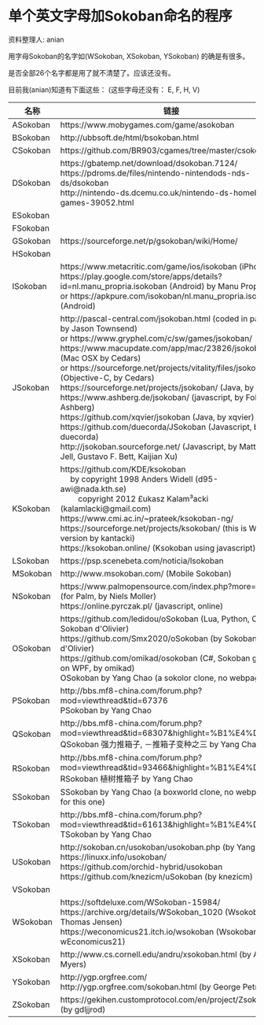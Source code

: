 # 单个英文字母加Sokoban命名的程序

资料整理人: anian

用字母Sokoban的名字如(WSokoban,  XSokoban, YSokoban) 的确是有很多。

是否全部26个名字都是用了就不清楚了。应该还没有。

目前我(anian)知道有下面这些： (这些字母还没有： E, F, H, V)

<table>
<thead>
  <tr><th>名称</th><th>链接</th></tr>
</thead>
<tbody>
  <tr><td>ASokoban</td><td>https://www.mobygames.com/game/asokoban</td></tr>
  <tr><td>BSokoban</td><td>http://ubbsoft.de/html/bsokoban.html</td></tr>
  <tr><td>CSokoban</td><td>https://github.com/BR903/cgames/tree/master/csokoban</td></tr>
  <tr><td>DSokoban</td><td>
    https://gbatemp.net/download/dsokoban.7124/
    <br>https://pdroms.de/files/nintendo-nintendods-nds-ds/dsokoban
    <br>http://nintendo-ds.dcemu.co.uk/nintendo-ds-homebrew-games-39052.html
  </td></tr>
  <tr><td>ESokoban</td><td> </td></tr>
  <tr><td>FSokoban</td><td> </td></tr>
  <tr><td>GSokoban</td><td>https://sourceforge.net/p/gsokoban/wiki/Home/</td></tr>
  <tr><td>HSokoban</td><td> </td></tr>
  <tr><td>ISokoban</td><td>
    https://www.metacritic.com/game/ios/isokoban  (iPhone)
    <br>https://play.google.com/store/apps/details?id=nl.manu_propria.isokoban (Android)  by Manu Propria.
    <br>or https://apkpure.com/isokoban/nl.manu_propria.isokoban  (Android)
  </td></tr>
  <tr><td>JSokoban</td><td>
    http://pascal-central.com/jsokoban.html  (coded in pascal by Jason Townsend)
    <br>or https://www.gryphel.com/c/sw/games/jsokoban/
    <br>https://www.macupdate.com/app/mac/23826/jsokoban (Mac OSX by Cedars)
    <br>or https://sourceforge.net/projects/vitality/files/jsokoban/ (Objective-C, by Cedars)
    <br>https://sourceforge.net/projects/jsokoban/  (Java, by texx)
    <br>https://www.ashberg.de/jsokoban/  (javascript, by Folke Ashberg)
    <br>https://github.com/xqvier/jsokoban  (Java, by xqvier)
    <br>https://github.com/duecorda/JSokoban  (Javascript, by duecorda)
    <br>http://jsokoban.sourceforge.net/  (Javascript, by Matthias Jell, Gustavo F. Bett, Kaijian Xu)
  </td></tr>
  <tr><td>KSokoban</td><td>
    https://github.com/KDE/ksokoban  
             <br>&emsp; by copyright 1998 Anders Widell  (d95-awi@nada.kth.se)
                <br>&emsp;&emsp; copyright 2012 £ukasz Kalam³acki (kalamlacki@gmail.com)
    <br>https://www.cmi.ac.in/~prateek/ksokoban-ng/
    <br>https://sourceforge.net/projects/ksokoban/  (this is Win32 version by kantacki)
    <br>https://ksokoban.online/  (Ksokoban using javascript)
  </td></tr>
  <tr><td>LSokoban</td><td>https://psp.scenebeta.com/noticia/lsokoban</td></tr>
  <tr><td>MSokoban</td><td>http://www.msokoban.com/  (Mobile Sokoban)</td></tr>
  <tr><td>NSokoban</td><td>
    https://www.palmopensource.com/index.php?more=351  (for Palm, by Niels Moller)
    <br>https://online.pyrczak.pl/ (javascript, online)
  </td></tr>
  <tr><td>OSokoban</td><td>
    https://github.com/ledidou/oSokoban   (Lua, Python, C: by Sokoban d'Olivier)
    <br>https://github.com/Smx2020/oSokoban   (by Sokoban d'Olivier)
    <br>https://github.com/omikad/osokoban    (C#, Sokoban game on WPF, by omikad)
    <br>OSokoban by Yang Chao (a sokolor clone, no webpage)
  </td></tr>
  <tr><td>PSokoban</td><td>
    http://bbs.mf8-china.com/forum.php?mod=viewthread&tid=67376
    <br>PSokoban by Yang Chao
  </td></tr>
  <tr><td>QSokoban</td><td>
    http://bbs.mf8-china.com/forum.php?mod=viewthread&tid=68307&highlight=%B1%E4%D6%D6 
    <br>QSokoban 强力推箱子, －推箱子变种之三  by Yang Chao
  </td></tr>
  <tr><td>RSokoban</td><td>
    http://bbs.mf8-china.com/forum.php?mod=viewthread&tid=93466&highlight=%B1%E4%D6%D6
    <br>RSokoban 植树推箱子 by Yang Chao
  </td></tr>
  <tr><td>SSokoban</td><td>SSokoban by Yang Chao  (a boxworld clone, no webpage for this one)
  </td></tr>
  <tr><td>TSokoban</td><td>
    http://bbs.mf8-china.com/forum.php?mod=viewthread&tid=61613&highlight=%B1%E4%D6%D6
    <br>TSokoban by Yang Chao
  </td></tr>
  <tr><td>USokoban</td><td>
    http://sokoban.cn/usokoban/usokoban.php   (by Yang Chao)
    <br>https://linuxx.info/usokoban/ 
    <br>https://github.com/orchid-hybrid/usokoban
    <br>https://github.com/knezicm/uSokoban       (by knezicm)
  </td></tr>
  <tr><td>VSokoban</td><td> </td></tr>
  <tr><td>WSokoban</td><td>
    https://softdeluxe.com/WSokoban-15984/
    <br>https://archive.org/details/WSokoban_1020  (Wsokoban by Thomas Jensen)
    <br>https://weconomicus21.itch.io/wsokoban  (Wsokoban by wEconomicus21)
  </td></tr>
  <tr><td>XSokoban</td><td>
    http://www.cs.cornell.edu/andru/xsokoban.html  (by Andrew Myers)
  </td></tr>
  <tr><td>YSokoban</td><td>
    http://ygp.orgfree.com/
    <br>http://ygp.orgfree.com/sokoban.html   (by George Petrov)
  </td></tr>
  <tr><td>ZSokoban</td><td>
    https://gekihen.customprotocol.com/en/project/Zsokoban   (by gdljjrod)
  </td></tr>
</tbody>
</table>
